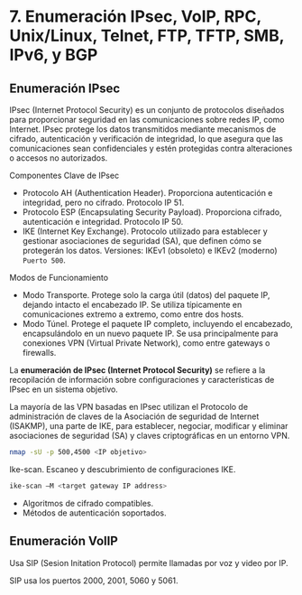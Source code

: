 # 7. Enumeración IPsec, VoIP, RPC, Unix/Linux, Telnet, FTP, TFTP, SMB, IPv6, y BGP

## Enumeración IPsec

IPsec (Internet Protocol Security) es un conjunto de protocolos diseñados para proporcionar seguridad en las comunicaciones sobre redes IP, como Internet. IPsec protege los datos transmitidos mediante mecanismos de cifrado, autenticación y verificación de integridad, lo que asegura que las comunicaciones sean confidenciales y estén protegidas contra alteraciones o accesos no autorizados.

Componentes Clave de IPsec
- Protocolo AH (Authentication Header). Proporciona autenticación e integridad, pero no cifrado. Protocolo IP 51.
- Protocolo ESP (Encapsulating Security Payload). Proporciona cifrado, autenticación e integridad. Protocolo IP 50.
- IKE (Internet Key Exchange). Protocolo utilizado para establecer y gestionar asociaciones de seguridad (SA), que definen cómo se protegerán los datos. Versiones: IKEv1 (obsoleto) e IKEv2 (moderno) `Puerto 500`.

Modos de Funcionamiento
- Modo Transporte. Protege solo la carga útil (datos) del paquete IP, dejando intacto el encabezado IP. Se utiliza típicamente en comunicaciones extremo a extremo, como entre dos hosts.
- Modo Túnel. Protege el paquete IP completo, incluyendo el encabezado, encapsulándolo en un nuevo paquete IP. Se usa principalmente para conexiones VPN (Virtual Private Network), como entre gateways o firewalls.

La **enumeración de IPsec (Internet Protocol Security)** se refiere a la recopilación de información sobre configuraciones y características de IPsec en un sistema objetivo.

La mayoría de las VPN basadas en IPsec utilizan el Protocolo de administración de claves de la Asociación de seguridad de Internet (ISAKMP), una parte de IKE, para establecer, negociar, modificar y eliminar asociaciones de seguridad (SA) y claves criptográficas en un entorno VPN.

```bash
nmap -sU -p 500,4500 <IP objetivo>
```

Ike-scan. Escaneo y descubrimiento de configuraciones IKE.

```bash
ike-scan –M <target gateway IP address>
```

- Algoritmos de cifrado compatibles.
- Métodos de autenticación soportados.

## Enumeración VolIP

Usa SIP (Sesion Initation Protocol) permite llamadas por voz y video por IP.

SIP usa los puertos 2000, 2001, 5060 y 5061.

